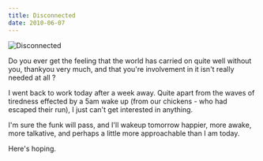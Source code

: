 ```yaml
---
title: Disconnected
date: 2010-06-07
---
```


![Disconnected](https://source.unsplash.com/jpkvklXwt98/1600x900)

Do you ever get the feeling that the world has carried on quite well without you, thankyou very much, and that you're involvement in it isn't really needed at all ?

I went back to work today after a week away. Quite apart from the waves of tiredness effected by a 5am wake up (from our chickens - who had escaped their run), I just can't get interested in anything.

I'm sure the funk will pass, and I'll wakeup tomorrow happier, more awake, more talkative, and perhaps a little more approachable than I am today.

Here's hoping.